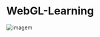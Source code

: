 # WebGL-Learning

![imagem](https://github.com/Xyrsto/WebGL-learning/assets/73367973/91fe58d6-3296-47f1-a4d9-273dd3209728)


